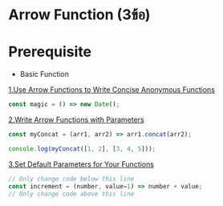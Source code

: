 # Arrow Function (3ข้อ)

# Prerequisite 
- Basic Function



[1.Use Arrow Functions to Write Concise Anonymous Functions](https://www.freecodecamp.org/learn/javascript-algorithms-and-data-structures/es6/use-arrow-functions-to-write-concise-anonymous-functions)
```js
const magic = () => new Date();
```
[2.Write Arrow Functions with Parameters](https://www.freecodecamp.org/learn/javascript-algorithms-and-data-structures/es6/write-arrow-functions-with-parameters)
```js
const myConcat = (arr1, arr2) => arr1.concat(arr2);

console.log(myConcat([1, 2], [3, 4, 5]));
```
[3.Set Default Parameters for Your Functions](https://www.freecodecamp.org/learn/javascript-algorithms-and-data-structures/es6/set-default-parameters-for-your-functions)
```js
// Only change code below this line
const increment = (number, value=1) => number + value;
// Only change code above this line
```

